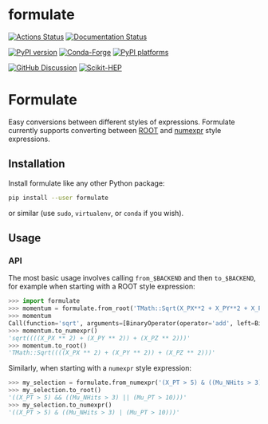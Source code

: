 # formulate

[![Actions Status][actions-badge]][actions-link]
[![Documentation Status][rtd-badge]][rtd-link]

[![PyPI version][pypi-version]][pypi-link]
[![Conda-Forge][conda-badge]][conda-link]
[![PyPI platforms][pypi-platforms]][pypi-link]

[![GitHub Discussion][github-discussions-badge]][github-discussions-link]
[![Scikit-HEP][sk-badge]](https://scikit-hep.org/)

<!-- prettier-ignore-start -->
[actions-badge]:            https://github.com/scikit-hep/formulate/workflows/unittests/badge.svg
[actions-link]:             https://github.com/Scikit-HEP/formulate/actions
[conda-badge]:              https://img.shields.io/conda/vn/conda-forge/formulate
[conda-link]:               https://github.com/conda-forge/formulate-feedstock
[github-discussions-badge]: https://img.shields.io/static/v1?label=Discussions&message=Ask&color=blue&logo=github
[github-discussions-link]:  https://github.com/Scikit-HEP/formulate/discussions
[pypi-link]:                https://pypi.org/project/formulate/
[pypi-platforms]:           https://img.shields.io/pypi/pyversions/formulate
[pypi-version]:             https://img.shields.io/pypi/v/formulate
[rtd-badge]:                https://readthedocs.org/projects/formulate/badge/?version=latest
[rtd-link]:                 https://formulate.readthedocs.io/en/latest/?badge=latest
[sk-badge]:                 https://scikit-hep.org/assets/images/Scikit--HEP-Project-blue.svg

<!-- prettier-ignore-end -->

Formulate
=========

Easy conversions between different styles of expressions. Formulate
currently supports converting between
[ROOT](https://root.cern.ch/doc/master/classTFormula.html) and
[numexpr](https://numexpr.readthedocs.io/en/latest/user_guide.html)
style expressions.



Installation
------------

Install formulate like any other Python package:

```bash
pip install --user formulate
```
or similar (use `sudo`, `virtualenv`, or `conda` if you wish).


Usage
-----

### API


The most basic usage involves calling `from_$BACKEND` and then `to_$BACKEND`, for example when starting with a ROOT style expression:

```python
>>> import formulate
>>> momentum = formulate.from_root('TMath::Sqrt(X_PX**2 + X_PY**2 + X_PZ**2)')
>>> momentum
Call(function='sqrt', arguments=[BinaryOperator(operator='add', left=BinaryOperator(operator='add', left=BinaryOperator(operator='pow', left=Symbol(name='X_PX'), right=Literal(value=2)), right=BinaryOperator(operator='pow', left=Symbol(name='X_PY'), right=Literal(value=2))), right=BinaryOperator(operator='pow', left=Symbol(name='X_PZ'), right=Literal(value=2)))])
>>> momentum.to_numexpr()
'sqrt((((X_PX ** 2) + (X_PY ** 2)) + (X_PZ ** 2)))'
>>> momentum.to_root()
'TMath::Sqrt((((X_PX ** 2) + (X_PY ** 2)) + (X_PZ ** 2)))'
```
Similarly, when starting with a `numexpr` style expression:

```python
>>> my_selection = formulate.from_numexpr('(X_PT > 5) & ((Mu_NHits > 3) | (Mu_PT > 10))')
>>> my_selection.to_root()
'((X_PT > 5) && ((Mu_NHits > 3) || (Mu_PT > 10)))'
>>> my_selection.to_numexpr()
'((X_PT > 5) & ((Mu_NHits > 3) | (Mu_PT > 10)))'
```
